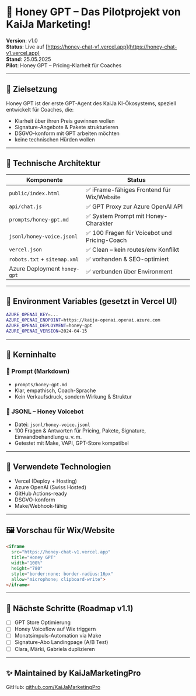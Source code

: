 # 🐝 Honey GPT – Das Pilotprojekt von KaiJa Marketing!

**Version**: v1.0  
**Status**: Live auf [https://honey-chat-v1.vercel.app](https://honey-chat-v1.vercel.app)  
**Stand**: 25.05.2025  
**Pilot**: Honey GPT – Pricing-Klarheit für Coaches

---

## 🎯 Zielsetzung
Honey GPT ist der erste GPT-Agent des KaiJa KI-Ökosystems, speziell entwickelt für Coaches, die:

- Klarheit über ihren Preis gewinnen wollen
- Signature-Angebote & Pakete strukturieren
- DSGVO-konform mit GPT arbeiten möchten
- keine technischen Hürden wollen

---

## 🔧 Technische Architektur

| Komponente | Status |
|------------|--------|
| `public/index.html` | ✅ iFrame-fähiges Frontend für Wix/Website |
| `api/chat.js` | ✅ GPT Proxy zur Azure OpenAI API |
| `prompts/honey-gpt.md` | ✅ System Prompt mit Honey-Charakter |
| `jsonl/honey-voice.jsonl` | ✅ 100 Fragen für Voicebot und Pricing-Coach |
| `vercel.json` | ✅ Clean – kein routes/env Konflikt |
| `robots.txt` + `sitemap.xml` | ✅ vorhanden & SEO-optimiert |
| Azure Deployment `honey-gpt` | ✅ verbunden über Environment |

---

## 🔐 Environment Variables (gesetzt in Vercel UI)

```bash
AZURE_OPENAI_KEY=...
AZURE_OPENAI_ENDPOINT=https://kaija-openai.openai.azure.com
AZURE_OPENAI_DEPLOYMENT=honey-gpt
AZURE_OPENAI_VERSION=2024-04-15
```

---

## 🧠 Kerninhalte

### 📄 Prompt (Markdown)
- `prompts/honey-gpt.md`
- Klar, empathisch, Coach-Sprache
- Kein Verkaufsdruck, sondern Wirkung & Struktur

### 📄 JSONL – Honey Voicebot
- Datei: `jsonl/honey-voice.jsonl`
- 100 Fragen & Antworten für Pricing, Pakete, Signature, Einwandbehandlung u. v. m.
- Getestet mit Make, VAPI, GPT-Store kompatibel

---

## 🧩 Verwendete Technologien
- Vercel (Deploy + Hosting)
- Azure OpenAI (Swiss Hosted)
- GitHub Actions-ready
- DSGVO-konform
- Make/Webhook-fähig

---

## 🖼 Vorschau für Wix/Website

```html
<iframe 
  src="https://honey-chat-v1.vercel.app"
  title="Honey GPT"
  width="100%"
  height="780"
  style="border:none; border-radius:16px"
  allow="microphone; clipboard-write">
</iframe>
```

---

## 🚀 Nächste Schritte (Roadmap v1.1)
- [ ] GPT Store Optimierung
- [ ] Honey Voiceflow auf Wix triggern
- [ ] Monatsimpuls-Automation via Make
- [ ] Signature-Abo Landingpage (A/B Test)
- [ ] Clara, Märki, Gabriela duplizieren

---

## ✨ Maintained by KaiJaMarketingPro
GitHub: [github.com/KaiJaMarketingPro](https://github.com/KaiJaMarketingPro)
